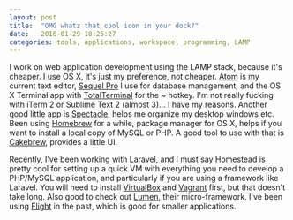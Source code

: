```yaml
---
layout: post
title:  "OMG whatz that cool icon in your dock?"
date:   2016-01-29 18:25:27
categories: tools, applications, workspace, programming, LAMP
---
```

I work on web application development using the LAMP stack, because it's cheaper. I use OS X, it's just my preference, not cheaper. [Atom](https://atom.io) is my current text editor, [Sequel Pro](http://www.sequelpro.com) I use for database management, and the OS X Terminal app with [TotalTerminal](http://totalterminal.binaryage.com) for the ~ hotkey. I'm not really fucking with iTerm 2 or Sublime Text 2 (almost 3)... I have my reasons. Another good little app is [Spectacle](https://www.spectacleapp.com), helps me organize my desktop windows etc. Been using [Homebrew](http://brew.sh) for a while, package manager for OS X, helps if you want to install a local copy of MySQL or PHP. A good tool to use with that is [Cakebrew](https://www.cakebrew.com), provides a little UI.

Recently, I've been working with [Laravel](https://laravel.com), and I must say [Homestead](https://laravel.com/docs/master/homestead) is pretty cool for setting up a quick VM with everything you need to develop a PHP/MySQL application, and particularly if you are using a framework like Laravel. You will need to install [VirtualBox](https://www.virtualbox.org) and [Vagrant](https://www.vagrantup.com) first, but that doesn't take long. Also good to check out [Lumen](https://lumen.laravel.com), their micro-framework. I've been using [Flight](http://flightphp.com) in the past, which is good for smaller applications.
